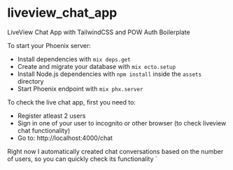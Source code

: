 # liveview_chat_app
LiveView Chat App with TailwindCSS and POW Auth Boilerplate 

To start your Phoenix server:

  * Install dependencies with `mix deps.get`
  * Create and migrate your database with `mix ecto.setup`
  * Install Node.js dependencies with `npm install` inside the `assets` directory
  * Start Phoenix endpoint with `mix phx.server`

To check the live chat app, first you need to:

  * Register atleast 2 users 
  * Sign in one of your user to incognito or other browser (to check liveview chat functionality) 
  * Go to: http://localhost:4000/chat
      
Right now I automatically created chat conversations based on the number of users, 
so you can quickly check its functionality
`
